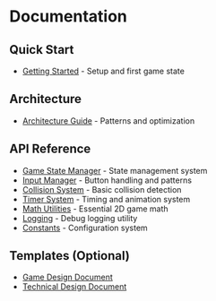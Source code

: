 # Documentation

## Quick Start
- [Getting Started](getting-started.md) - Setup and first game state

## Architecture
- [Architecture Guide](architecture.md) - Patterns and optimization

## API Reference
- [Game State Manager](api/game-state.md) - State management system
- [Input Manager](api/input-manager.md) - Button handling and patterns
- [Collision System](api/collision.md) - Basic collision detection
- [Timer System](api/timer.md) - Timing and animation system
- [Math Utilities](api/math.md) - Essential 2D game math
- [Logging](api/logging.md) - Debug logging utility
- [Constants](api/constants.md) - Configuration system

## Templates (Optional)
- [Game Design Document](templates/game-design-document.md)
- [Technical Design Document](templates/technical-design-document.md)
